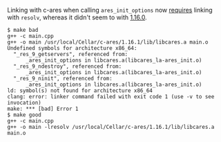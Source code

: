 Linking with c-ares when calling `ares_init_options` now
[requires](https://travis-ci.com/github/ripple/rippled/jobs/333363018#L985-L997)
linking with `resolv`, whereas it didn't seem to with
[1.16.0](https://travis-ci.com/github/ripple/rippled/jobs/319792644#L910-L913).

```
$ make bad
g++ -c main.cpp
g++ -o main /usr/local/Cellar/c-ares/1.16.1/lib/libcares.a main.o
Undefined symbols for architecture x86_64:
  "_res_9_getservers", referenced from:
      _ares_init_options in libcares.a(libcares_la-ares_init.o)
  "_res_9_ndestroy", referenced from:
      _ares_init_options in libcares.a(libcares_la-ares_init.o)
  "_res_9_ninit", referenced from:
      _ares_init_options in libcares.a(libcares_la-ares_init.o)
ld: symbol(s) not found for architecture x86_64
clang: error: linker command failed with exit code 1 (use -v to see invocation)
make: *** [bad] Error 1
$ make good
g++ -c main.cpp
g++ -o main -lresolv /usr/local/Cellar/c-ares/1.16.1/lib/libcares.a main.o
```
